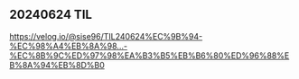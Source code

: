## 20240624 TIL
https://velog.io/@sise96/TIL240624%EC%9B%94-%EC%98%A4%EB%8A%98...-%EC%8B%9C%ED%97%98%EA%B3%B5%EB%B6%80%ED%96%88%EB%8A%94%EB%8D%B0
